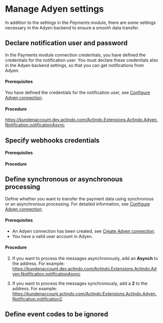 # Manage Adyen settings

In addition to the settings in the *Payments* module, there are some settings necessary in the Adyen backend to ensure a smooth data transfer.



## Declare notification user and password

In the Payments module connection credentials, you have defined the credentials for the notification user. You must declare these credentials also in the Adyen backend settings, so that you can get notifications from Adyen.


#### Prerequisites

You have defined the credentials for the notification user, see [Configure Adyen connection](./01_ManageAdyenConnection.md).

#### Procedure


https://kundenaccount.dev.actindo.com/Actindo.Extensions.Actindo.Adyen.Notification.notificationAsync


## Specify webhooks credentials

#### Prerequisites


#### Procedure



## Define synchronous or asynchronous processing

Define whether you want to transfer the payment data using synchronous or an asynchronous processing. For detailed information, see [Configure Adyen connection](./01_ManageAdyenConnection.md).

#### Prerequisites
- An Adyen connection has been created, see [Create Adyen connection](./01_ManageAdyenConnection.md#create-adyen-connection).
- You have a valid user account in Adyen.

#### Procedure

2. If you want to process the messages asynchronously, add an **Asynch** to the address. For example: https://kundenaccount.dev.actindo.com/Actindo.Extensions.Actindo.Adyen.Notification.notificationAsync

3. If you want to process the messages synchronously, add a **2** to the address. For example: https://kundenaccount.actindo.com/Actindo.Extensions.Actindo.Adyen.Notification.notification2.


## Define event codes to be ignored

